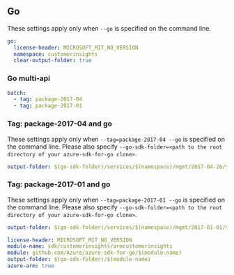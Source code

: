 ## Go

These settings apply only when `--go` is specified on the command line.

``` yaml $(go) && !$(track2)
go:
  license-header: MICROSOFT_MIT_NO_VERSION
  namespace: customerinsights
  clear-output-folder: true
```

### Go multi-api

``` yaml $(go) && !$(track2) && $(multiapi)
batch:
  - tag: package-2017-04
  - tag: package-2017-01
```

### Tag: package-2017-04 and go

These settings apply only when `--tag=package-2017-04 --go` is specified on the command line.
Please also specify `--go-sdk-folder=<path to the root directory of your azure-sdk-for-go clone>`.

``` yaml $(tag) == 'package-2017-04' && $(go)
output-folder: $(go-sdk-folder)/services/$(namespace)/mgmt/2017-04-26/$(namespace)
```

### Tag: package-2017-01 and go

These settings apply only when `--tag=package-2017-01 --go` is specified on the command line.
Please also specify `--go-sdk-folder=<path to the root directory of your azure-sdk-for-go clone>`.

``` yaml $(tag) == 'package-2017-01' && $(go)
output-folder: $(go-sdk-folder)/services/$(namespace)/mgmt/2017-01-01/$(namespace)
```

```yaml $(go) && $(track2)
license-header: MICROSOFT_MIT_NO_VERSION
module-name: sdk/customerinsights/armcustomerinsights
module: github.com/Azure/azure-sdk-for-go/$(module-name)
output-folder: $(go-sdk-folder)/$(module-name)
azure-arm: true
```

